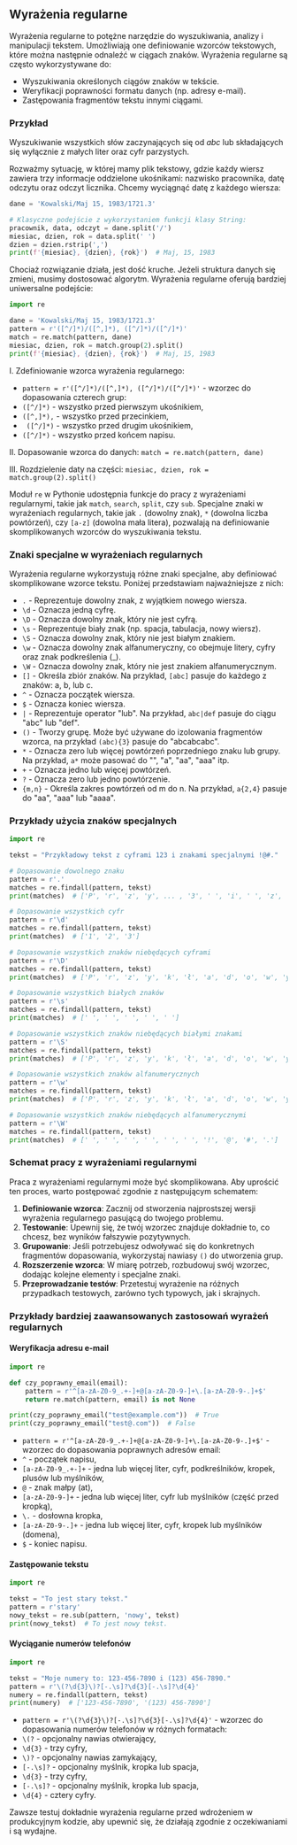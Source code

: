 ## Wyrażenia regularne

Wyrażenia regularne to potężne narzędzie do wyszukiwania, analizy i manipulacji tekstem. Umożliwiają one definiowanie wzorców tekstowych, które można następnie odnaleźć w ciągach znaków. Wyrażenia regularne są często wykorzystywane do:

- Wyszukiwania określonych ciągów znaków w tekście.
- Weryfikacji poprawności formatu danych (np. adresy e-mail).
- Zastępowania fragmentów tekstu innymi ciągami.

### Przykład

Wyszukiwanie wszystkich słów zaczynających się od *abc* lub składających się wyłącznie z małych liter oraz cyfr parzystych.

Rozważmy sytuację, w której mamy plik tekstowy, gdzie każdy wiersz zawiera trzy informacje oddzielone ukośnikami: nazwisko pracownika, datę odczytu oraz odczyt licznika. Chcemy wyciągnąć datę z każdego wiersza:

```python
dane = 'Kowalski/Maj 15, 1983/1721.3'

# Klasyczne podejście z wykorzystaniem funkcji klasy String:
pracownik, data, odczyt = dane.split('/')
miesiac, dzien, rok = data.split(' ')
dzien = dzien.rstrip(',')
print(f'{miesiac}, {dzien}, {rok}')  # Maj, 15, 1983
```

Chociaż rozwiązanie działa, jest dość kruche. Jeżeli struktura danych się zmieni, musimy dostosować algorytm. Wyrażenia regularne oferują bardziej uniwersalne podejście:

```python
import re

dane = 'Kowalski/Maj 15, 1983/1721.3'
pattern = r'([^/]*)/([^,]*), ([^/]*)/([^/]*)'
match = re.match(pattern, dane)
miesiac, dzien, rok = match.group(2).split()
print(f'{miesiac}, {dzien}, {rok}')  # Maj, 15, 1983
```

I. Zdefiniowanie wzorca wyrażenia regularnego:

- `pattern = r'([^/]*)/([^,]*), ([^/]*)/([^/]*)'` - wzorzec do dopasowania czterech grup:
- `([^/]*)` - wszystko przed pierwszym ukośnikiem,
- `([^,]*),` - wszystko przed przecinkiem,
- ` ([^/]*)` - wszystko przed drugim ukośnikiem,
- `([^/]*)` - wszystko przed końcem napisu.

II. Dopasowanie wzorca do danych: `match = re.match(pattern, dane)` 

III. Rozdzielenie daty na części: `miesiac, dzien, rok = match.group(2).split()`

Moduł `re` w Pythonie udostępnia funkcje do pracy z wyrażeniami regularnymi, takie jak `match`, `search`, `split`, czy `sub`. Specjalne znaki w wyrażeniach regularnych, takie jak `.` (dowolny znak), `*` (dowolna liczba powtórzeń), czy `[a-z]` (dowolna mała litera), pozwalają na definiowanie skomplikowanych wzorców do wyszukiwania tekstu.

### Znaki specjalne w wyrażeniach regularnych

Wyrażenia regularne wykorzystują różne znaki specjalne, aby definiować skomplikowane wzorce tekstu. Poniżej przedstawiam najważniejsze z nich:

* `.` - Reprezentuje dowolny znak, z wyjątkiem nowego wiersza.
* `\d` - Oznacza jedną cyfrę.
* `\D` - Oznacza dowolny znak, który nie jest cyfrą.
* `\s` - Reprezentuje biały znak (np. spacja, tabulacja, nowy wiersz).
* `\S` - Oznacza dowolny znak, który nie jest białym znakiem.
* `\w` - Oznacza dowolny znak alfanumeryczny, co obejmuje litery, cyfry oraz znak podkreślenia (_).
* `\W` - Oznacza dowolny znak, który nie jest znakiem alfanumerycznym.
* `[]` - Określa zbiór znaków. Na przykład, `[abc]` pasuje do każdego z znaków: a, b, lub c.
* `^` - Oznacza początek wiersza.
* `$` - Oznacza koniec wiersza.
* `|` - Reprezentuje operator "lub". Na przykład, `abc|def` pasuje do ciągu "abc" lub "def".
* `()` - Tworzy grupę. Może być używane do izolowania fragmentów wzorca, na przykład `(abc){3}` pasuje do "abcabcabc".
* `*` - Oznacza zero lub więcej powtórzeń poprzedniego znaku lub grupy. Na przykład, `a*` może pasować do "", "a", "aa", "aaa" itp.
* `+` - Oznacza jedno lub więcej powtórzeń.
* `?` - Oznacza zero lub jedno powtórzenie.
* `{m,n}` - Określa zakres powtórzeń od m do n. Na przykład, `a{2,4}` pasuje do "aa", "aaa" lub "aaaa".

### Przykłady użycia znaków specjalnych

```python
import re

tekst = "Przykładowy tekst z cyframi 123 i znakami specjalnymi !@#."

# Dopasowanie dowolnego znaku
pattern = r'.'
matches = re.findall(pattern, tekst)
print(matches)  # ['P', 'r', 'z', 'y', ... , '3', ' ', 'i', ' ', 'z', 'n', ...]

# Dopasowanie wszystkich cyfr
pattern = r'\d'
matches = re.findall(pattern, tekst)
print(matches)  # ['1', '2', '3']

# Dopasowanie wszystkich znaków niebędących cyframi
pattern = r'\D'
matches = re.findall(pattern, tekst)
print(matches)  # ['P', 'r', 'z', 'y', 'k', 'ł', 'a', 'd', 'o', 'w', 'y', ' ', 't', 'e', 'k', ...]

# Dopasowanie wszystkich białych znaków
pattern = r'\s'
matches = re.findall(pattern, tekst)
print(matches)  # [' ', ' ', ' ', ' ', ' ']

# Dopasowanie wszystkich znaków niebędących białymi znakami
pattern = r'\S'
matches = re.findall(pattern, tekst)
print(matches)  # ['P', 'r', 'z', 'y', 'k', 'ł', 'a', 'd', 'o', 'w', 'y', 't', 'e', 'k', 's', ...]

# Dopasowanie wszystkich znaków alfanumerycznych
pattern = r'\w'
matches = re.findall(pattern, tekst)
print(matches)  # ['P', 'r', 'z', 'y', 'k', 'ł', 'a', 'd', 'o', 'w', 'y', 't', 'e', 'k', ...]

# Dopasowanie wszystkich znaków niebędących alfanumerycznymi
pattern = r'\W'
matches = re.findall(pattern, tekst)
print(matches)  # [' ', ' ', ' ', ' ', ' ', ' ', '!', '@', '#', '.']
```

### Schemat pracy z wyrażeniami regularnymi

Praca z wyrażeniami regularnymi może być skomplikowana. Aby uprościć ten proces, warto postępować zgodnie z następującym schematem:

1. **Definiowanie wzorca**: Zacznij od stworzenia najprostszej wersji wyrażenia regularnego pasującą do twojego problemu. 
2. **Testowanie**: Upewnij się, że twój wzorzec znajduje dokładnie to, co chcesz, bez wyników fałszywie pozytywnych.
3. **Grupowanie**: Jeśli potrzebujesz odwoływać się do konkretnych fragmentów dopasowania, wykorzystaj nawiasy `()` do utworzenia grup.
4. **Rozszerzenie wzorca**: W miarę potrzeb, rozbudowuj swój wzorzec, dodając kolejne elementy i specjalne znaki.
5. **Przeprowadzanie testów**: Przetestuj wyrażenie na różnych przypadkach testowych, zarówno tych typowych, jak i skrajnych.

### Przykłady bardziej zaawansowanych zastosowań wyrażeń regularnych

#### Weryfikacja adresu e-mail

```python
import re

def czy_poprawny_email(email):
    pattern = r'^[a-zA-Z0-9_.+-]+@[a-zA-Z0-9-]+\.[a-zA-Z0-9-.]+$'
    return re.match(pattern, email) is not None

print(czy_poprawny_email("test@example.com"))  # True
print(czy_poprawny_email("test@.com"))  # False
```

- `pattern = r'^[a-zA-Z0-9_.+-]+@[a-zA-Z0-9-]+\.[a-zA-Z0-9-.]+$'` - wzorzec do dopasowania poprawnych adresów email:
- `^` - początek napisu,
- `[a-zA-Z0-9_.+-]+` - jedna lub więcej liter, cyfr, podkreślników, kropek, plusów lub myślników,
- `@` - znak małpy (at),
- `[a-zA-Z0-9-]+` - jedna lub więcej liter, cyfr lub myślników (część przed kropką),
- `\.` - dosłowna kropka,
- `[a-zA-Z0-9-.]+` - jedna lub więcej liter, cyfr, kropek lub myślników (domena),
- `$` - koniec napisu.

#### Zastępowanie tekstu

```python
import re

tekst = "To jest stary tekst."
pattern = r'stary'
nowy_tekst = re.sub(pattern, 'nowy', tekst)
print(nowy_tekst)  # To jest nowy tekst.
```

#### Wyciąganie numerów telefonów

```python
import re

tekst = "Moje numery to: 123-456-7890 i (123) 456-7890."
pattern = r'\(?\d{3}\)?[-.\s]?\d{3}[-.\s]?\d{4}'
numery = re.findall(pattern, tekst)
print(numery)  # ['123-456-7890', '(123) 456-7890']
```

- `pattern = r'\(?\d{3}\)?[-.\s]?\d{3}[-.\s]?\d{4}'` - wzorzec do dopasowania numerów telefonów w różnych formatach:
- `\(?` - opcjonalny nawias otwierający,
- `\d{3}` - trzy cyfry,
- `\)?` - opcjonalny nawias zamykający,
- `[-.\s]?` - opcjonalny myślnik, kropka lub spacja,
- `\d{3}` - trzy cyfry,
- `[-.\s]?` - opcjonalny myślnik, kropka lub spacja,
- `\d{4}` - cztery cyfry.

Zawsze testuj dokładnie wyrażenia regularne przed wdrożeniem w produkcyjnym kodzie, aby upewnić się, że działają zgodnie z oczekiwaniami i są wydajne.
